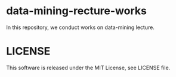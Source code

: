 # data-mining-recture-works
In this repository, we conduct works on data-mining lecture.

# LICENSE
This software is released under the MIT License, see LICENSE file.
